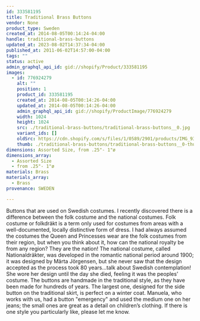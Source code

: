 ```yaml
---
id: 333581195
title: Traditional Brass Buttons
vendor: None
product_type: Sweden
created_at: 2014-08-05T00:14:24-04:00
handle: traditional-brass-buttons
updated_at: 2023-08-02T14:37:34-04:00
published_at: 2011-06-02T14:57:00-04:00
tags: ""
status: active
admin_graphql_api_id: gid://shopify/Product/333581195
images:
  - id: 776924279
    alt: ""
    position: 1
    product_id: 333581195
    created_at: 2014-08-05T00:14:26-04:00
    updated_at: 2014-08-05T00:14:26-04:00
    admin_graphql_api_id: gid://shopify/ProductImage/776924279
    width: 1024
    height: 1024
    src: ./traditional-brass-buttons/traditional-brass-buttons__0.jpg
    variant_ids: []
    oldSrc: https://cdn.shopify.com/s/files/1/0589/2901/products/IMG_9337.jpeg?v=1407212066
    thumb: ./traditional-brass-buttons/traditional-brass-buttons__0-thumb.jpg
dimensions: Assorted Size, from .25"- 1"ø
dimensions_array:
  - Assorted Size
  - from .25"- 1"ø
materials: Brass
materials_array:
  - Brass
provenance: SWEDEN

---
```


Buttons that are used on Swedish costumes. I recently discovered there is a difference between the folk costume and the national costumes. Folk costume or folkdräkt is a term only used for costumes from areas with a well-documented, locally distinctive form of dress. I had always assumed the costumes the Queen and Princesses wear are the folk costumes from their region, but when you think about it, how can the national royalty be from any region? They are the nation! The national costume, called Nationaldräkter, was developed in the romantic national period around 1900; it was designed by Märta Jörgensen, but she never saw that the design accepted as the process took 80 years...talk about Swedish contemplation! She wore her design until the day she died, feeling it was the peoples’ costume. The buttons are handmade in the traditional style, as they have been made for hundreds of years. The largest one, designed for the side button on the traditional skirt, is perfect on a winter coat. Manuela, who works with us, had a button "emergency" and used the medium one on her jeans; the small ones are great as a detail on children’s clothing. If there is one style you particularly like, please let me know.
